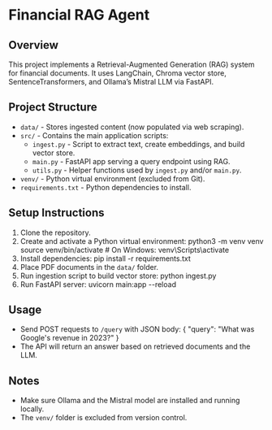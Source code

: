 # Financial RAG Agent

## Overview
This project implements a Retrieval-Augmented Generation (RAG) system for financial documents. It uses LangChain, Chroma vector store, SentenceTransformers, and Ollama’s Mistral LLM via FastAPI.

## Project Structure
- `data/` - Stores ingested content (now populated via web scraping).
- `src/` - Contains the main application scripts:
    - `ingest.py` - Script to extract text, create embeddings, and build vector store.
    - `main.py` - FastAPI app serving a query endpoint using RAG.
    - `utils.py` - Helper functions used by `ingest.py` and/or `main.py`.
- `venv/` - Python virtual environment (excluded from Git).
- `requirements.txt` - Python dependencies to install.

## Setup Instructions
1. Clone the repository.
2. Create and activate a Python virtual environment:
   python3 -m venv venv
   source venv/bin/activate  # On Windows: venv\Scripts\activate
3. Install dependencies:
   pip install -r requirements.txt
4. Place PDF documents in the `data/` folder.
5. Run ingestion script to build vector store:
   python ingest.py
6. Run FastAPI server:
   uvicorn main:app --reload

## Usage
- Send POST requests to `/query` with JSON body:
   {
     "query": "What was Google's revenue in 2023?"
   }
- The API will return an answer based on retrieved documents and the LLM.

## Notes
- Make sure Ollama and the Mistral model are installed and running locally.
- The `venv/` folder is excluded from version control.
